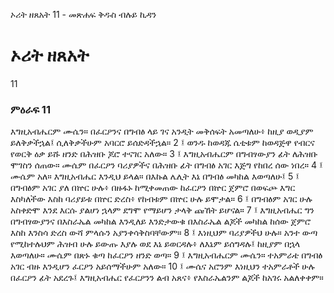 ﻿
 ኦሪት ዘጸአት 11 - መጽሐፍ ቅዱስ ብሉይ ኪዳን
# ኦሪት ዘጸአት
11
### ምዕራፍ 11
እግዚአብሔርም ሙሴን። በፈርዖንና በግብፅ ላይ ገና አንዲት መቅሰፍት አመጣለሁ፥ ከዚያ ወዲያም ይለቅቃችኋል፤ ሲለቅቃችሁም አባርሮ ይሰድዳችኋል።
2 ፤ ወንዱ ከወዳጁ ሴቲቱም ከወዳጅዋ የብርና የወርቅ ዕቃ ይሹ ዘንድ በሕዝቡ ጆሮ ተናገር አለው።
3 ፤ እግዚአብሔርም በግብፃውያን ፊት ለሕዝቡ ሞገስን ሰጠው። ሙሴም በፈርዖን ባሪያዎችና በሕዝቡ ፊት በግብፅ አገር እጅግ የከበረ ሰው ነበረ።
4 ፤ ሙሴም አለ። እግዚአብሔር እንዲህ ይላል። በእኩል ሌሊት እኔ በግብፅ መካከል እወጣለሁ፤
5 ፤ በግብፅም አገር ያለ በኵር ሁሉ፥ በዙፋኑ ከሚቀመጠው ከፈርዖን በኵር ጀምሮ በወፍጮ እግር እስካለችው እስከ ባሪያይቱ በኵር ድረስ፥ የከብቱም በኵር ሁሉ ይሞታል።
6 ፤ በግብፅም አገር ሁሉ አስቀድሞ እንደ እርሱ ያልሆነ ኋላም ደግሞ የማይሆን ታላቅ ጩኸት ይሆናል።
7 ፤ እግዚአብሔር ግን በግብፃውያንና በእስራኤል መካከል እንዲለይ እንድታውቁ በእስራኤል ልጆች መካከል ከሰው ጀምሮ እስከ እንስሳ ድረስ ውሻ ምላሱን አያንቀሳቅስባቸውም።
8 ፤ እነዚህም ባሪያዎችህ ሁሉ። አንተ ውጣ የሚከተሉህም ሕዝብ ሁሉ ይውጡ እያሉ ወደ እኔ ይወርዳሉ፥ ለእኔም ይሰግዳሉ፤ ከዚያም በኋላ እወጣለሁ። ሙሴም በጽኑ ቁጣ ከፈርዖን ዘንድ ወጣ።
9 ፤ እግዚአብሔርም ሙሴን። ተአምራቴ በግብፅ አገር ብዙ እንዲሆን ፈርዖን አይሰማችሁም አለው።
10 ፤ ሙሴና አሮንም እነዚህን ተአምራቶች ሁሉ በፈርዖን ፊት አደረጉ፤ እግዚአብሔር የፈርዖንን ልብ አጸና፥ የእስራኤልንም ልጆች ከአገሩ አልለቀቀም።
